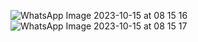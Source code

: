 ![WhatsApp Image 2023-10-15 at 08 15 16](https://github.com/rohaliaputri/Tugas-4/assets/144677172/38ef0a7c-13cc-4dc8-883b-255e33f2ed34)
![WhatsApp Image 2023-10-15 at 08 15 17](https://github.com/rohaliaputri/Tugas-4/assets/144677172/6a0c5ab9-01fc-4bb1-ba10-6865c776aedd)


